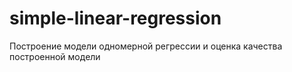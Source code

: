 # simple-linear-regression
Построение модели одномерной регрессии и оценка качества построенной модели

